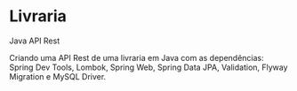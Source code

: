 # Livraria
Java API Rest

Criando uma API Rest de uma livraria em Java com as dependências: Spring Dev Tools, Lombok, Spring Web, Spring Data JPA, Validation, Flyway Migration e MySQL Driver.
